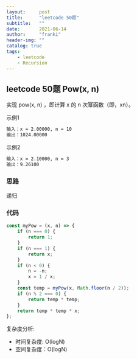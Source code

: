 ```yaml
---
layout:     post
title:      "leetcode 50题"
subtitle:   ""
date:       2021-06-14
author:     "franki"
header-img: ""
catalog: true
tags:
    - leetcode
    - Recursion
---
```


## leetcode 50题 Pow(x, n)

实现 pow(x, n) ，即计算 x 的 n 次幂函数（即，xn）。

示例1

```bash
输入：x = 2.00000, n = 10
输出：1024.00000
```

示例2

```bash
输入：x = 2.10000, n = 3
输出：9.26100
```

### 思路

递归

### 代码

```js
const myPow = (x, n) => {
    if (n === 0) {
        return 1;
    }
    if (n === 1) {
        return x;
    }
    if (n < 0) {
        n = -n;
        x = 1 / x;
    }
    const temp = myPow(x, Math.floor(n / 2));
    if (n % 2 === 0) {
        return temp * temp;
    }
    return temp * temp * x;
};
```

复杂度分析:

- 时间复杂度: O(logN)
- 空间复杂度：O(logN)
